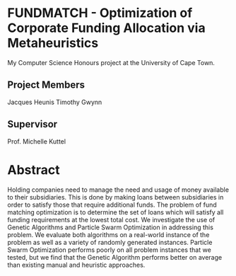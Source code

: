 # FUNDMATCH - Optimization of Corporate Funding Allocation via Metaheuristics
My Computer Science Honours project at the University of Cape Town.

## Project Members
Jacques Heunis
Timothy Gwynn

## Supervisor
Prof. Michelle Kuttel

# Abstract
Holding companies need to manage the need and usage of money available to their subsidiaries. This is done by making loans between subsidiaries in order to satisfy those that require additional funds. The problem of fund matching optimization is to determine the set of loans which will satisfy all funding requirements at the lowest total cost. We investigate the use of Genetic Algorithms and Particle Swarm Optimization in addressing this problem. We evaluate both algorithms on a real-world instance of the problem as well as a variety of randomly generated instances. Particle Swarm Optimization performs poorly on all problem instances that we tested, but we find that the Genetic Algorithm performs better on average than existing manual and heuristic approaches.
